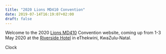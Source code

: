 ```yaml
---
title: "2020 Lions MD410 Convention"
date: 2019-07-14T16:19:07+02:00
draft: false
---
```


Welcome to the 2020 [Lions MD410](https://www.lionsclubs.co.za) Convention website, coming up from 1-3 May 2020 at the [Riverside Hotel](/venue) in eThekwini, KwaZulu-Natal.

<script src="https://ajax.googleapis.com/ajax/libs/jquery/3.4.1/jquery.min.js"></script>
<script src="/js/countdown.js"></script>
<div id="countdown">Clock</div>
